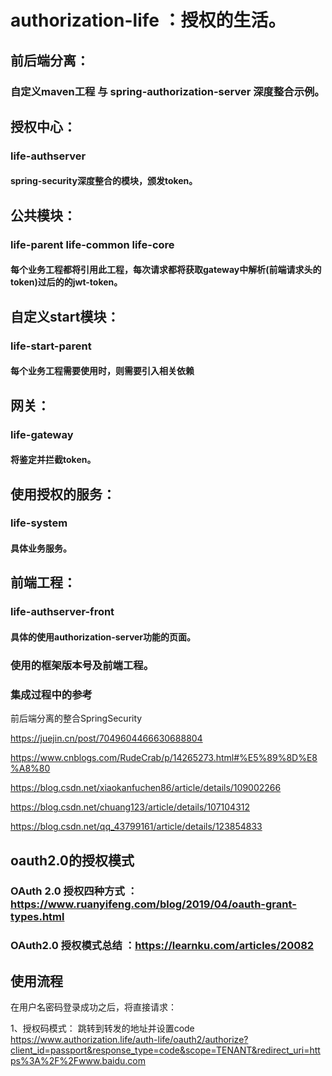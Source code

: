 # authorization-life ：授权的生活。

## 前后端分离：

### 自定义maven工程 与 spring-authorization-server 深度整合示例。

## 授权中心：

### life-authserver

#### spring-security深度整合的模块，颁发token。


## 公共模块：

### life-parent life-common  life-core

#### 每个业务工程都将引用此工程，每次请求都将获取gateway中解析(前端请求头的token)过后的的jwt-token。

## 自定义start模块：

### life-start-parent

#### 每个业务工程需要使用时，则需要引入相关依赖

## 网关：

### life-gateway 

#### 将鉴定并拦截token。

## 使用授权的服务：

### life-system

#### 具体业务服务。

## 前端工程：

### life-authserver-front

#### 具体的使用authorization-server功能的页面。

### 使用的框架版本号及前端工程。

### 集成过程中的参考
前后端分离的整合SpringSecurity

https://juejin.cn/post/7049604466630688804

https://www.cnblogs.com/RudeCrab/p/14265273.html#%E5%89%8D%E8%A8%80

https://blog.csdn.net/xiaokanfuchen86/article/details/109002266

https://blog.csdn.net/chuang123/article/details/107104312

https://blog.csdn.net/qq_43799161/article/details/123854833

## oauth2.0的授权模式

### OAuth 2.0 授权四种方式 ：https://www.ruanyifeng.com/blog/2019/04/oauth-grant-types.html 
### OAuth2.0  授权模式总结 ：https://learnku.com/articles/20082 

## 使用流程

在用户名密码登录成功之后，将直接请求：

1、授权码模式：
跳转到转发的地址并设置code
https://www.authorization.life/auth-life/oauth2/authorize?client_id=passport&response_type=code&scope=TENANT&redirect_uri=https%3A%2F%2Fwww.baidu.com
